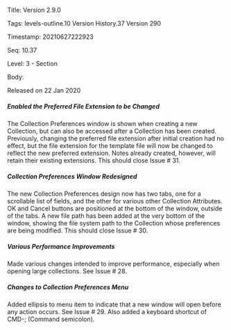 Title:  Version 2.9.0

Tags:   levels-outline.10 Version History.37 Version 290

Timestamp: 20210627222923

Seq:    10.37

Level:  3 - Section

Body: 

Released on 22 Jan 2020
 
##### Enabled the Preferred File Extension to be Changed

The Collection Preferences window is shown when creating a new Collection, but can also be accessed after a Collection has been created. Previously, changing the preferred file extension after initial creation had no effect, but the file extension for the template file will now be changed to reflect the new preferred extension. Notes already created, however, will retain their existing extensions. This should close Issue # 31. 

 
##### Collection Preferences Window Redesigned

The new Collection Preferences design now has two tabs, one for a scrollable list of fields, and the other for various other Collection Attributes. OK and Cancel buttons are positioned at the bottom of the window, outside of the tabs. A new file path has been added at the very bottom of the window, showing the file system path to the Collection whose preferences are being modified. This should close Issue # 30. 

 
##### Various Performance Improvements

Made various changes intended to improve performance, especially when opening large collections. See Issue # 28. 

 
##### Changes to Collection Preferences Menu

Added ellipsis to menu item to indicate that a new window will open before any action occurs. See Issue # 29. Also added a keyboard shortcut of CMD-; (Command semicolon).
